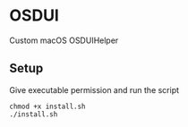 # OSDUI 
Custom macOS OSDUIHelper

## Setup
Give executable permission and run the script
```
chmod +x install.sh
./install.sh
```
